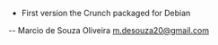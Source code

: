 - First version the Crunch packaged for Debian

--
Marcio de Souza Oliveira <m.desouza20@gmail.com>
